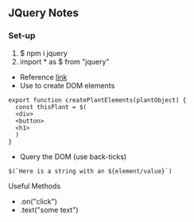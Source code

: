 ## JQuery Notes

### Set-up
1. $ npm i jquery
2. import * as $ from "jquery"

* Reference [link](https://github.com/ChrisKLoveless/plants)
* Use to create DOM elements 
```
export function createPlantElements(plantObject) {
  const thisPlant = $(
  <div>
  <button>
  <h1>
  )
}
```
* Query the DOM (use back-ticks)
```
$(`Here is a string with an ${element/value}`)
```
Useful Methods
* .on("click")
* .text("some text")